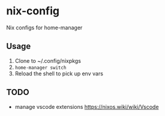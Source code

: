 # nix-config

Nix configs for home-manager

## Usage

1. Clone to ~/.config/nixpkgs
1. `home-manager switch`
1. Reload the shell to pick up env vars

## TODO

* manage vscode extensions https://nixos.wiki/wiki/Vscode
